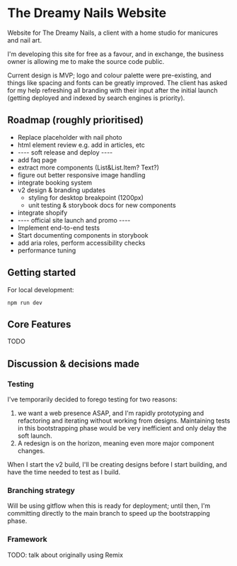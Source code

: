 # The Dreamy Nails Website

Website for The Dreamy Nails, a client with a home studio for manicures and nail art.

I'm developing this site for free as a favour, and in exchange, the business owner is allowing me to make the source code public.

Current design is MVP; logo and colour palette were pre-existing, and things like spacing and fonts can be greatly improved. The client has asked for my help refreshing all branding with their input after the initial launch (getting deployed and indexed by search engines is priority).

## Roadmap (roughly prioritised)
* Replace placeholder with nail photo
* html element review e.g. add in articles, etc
* ---- soft release and deploy ----
* add faq page
* extract more components (List&List.Item? Text?)
* figure out better responsive image handling
* integrate booking system
* v2 design & branding updates
  * styling for desktop breakpoint (1200px)
  * unit testing & storybook docs for new components
* integrate shopify
* ---- official site launch and promo ----
* Implement end-to-end tests
* Start documenting components in storybook
* add aria roles, perform accessibility checks
* performance tuning

## Getting started

For local development:

```
npm run dev
```

## Core Features

TODO

## Discussion & decisions made

### Testing

I've temporarily decided to forego testing for two reasons:
1. we want a web presence ASAP, and I'm rapidly prototyping and refactoring and iterating without working from designs. Maintaining tests in this bootstrapping phase would be very inefficient and only delay the soft launch.
2. A redesign is on the horizon, meaning even more major component changes.

When I start the v2 build, I'll be creating designs before I start building, and have the time needed to test as I build.

### Branching strategy

Will be using gitflow when this is ready for deployment; until then, I'm committing directly to the main branch to speed up the bootstrapping phase.

### Framework

TODO: talk about originally using Remix 